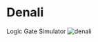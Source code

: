 # Denali
Logic Gate Simulator
![denali](https://repository-images.githubusercontent.com/403918808/3f29e36b-64ff-427a-a5c4-9074ee1d4e45)
